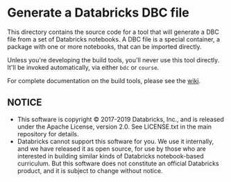 # Generate a Databricks DBC file

This directory contains the source code for a tool that will generate a
DBC file from a set of Databricks notebooks. A DBC file is a special
container, a package with one or more notebooks, that can be imported
directly.

Unless you're developing the build tools, you'll never use this tool directly.
It'll be invoked automatically, via either `bdc` or `course`.

For complete documentation on the build tools, please see the [wiki][].

## NOTICE

- This software is copyright © 2017-2019 Databricks, Inc., and is released under the Apache License, version 2.0. See LICENSE.txt in the main repository for details.
- Databricks cannot support this software for you. We use it internally, and we have released it as open source, for use by those who are interested in building similar kinds of Databricks notebook-based curriculum. But this software does not constitute an official Databricks product, and it is subject to change without notice.

[wiki]: https://github.com/databricks-edu/build-tooling/wiki

